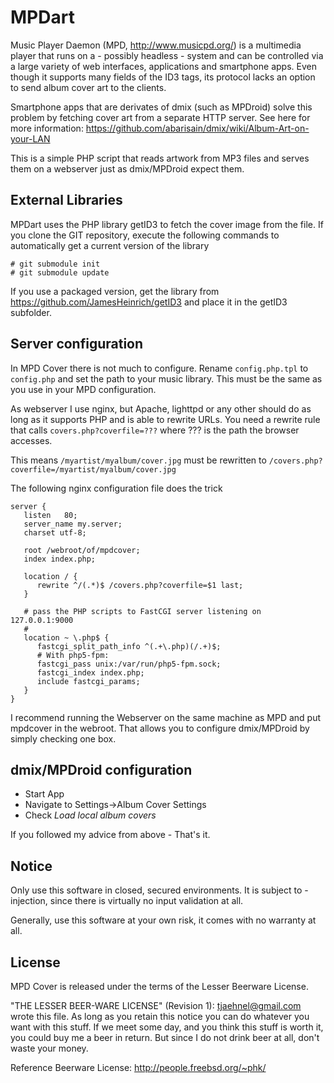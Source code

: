 MPDart
===
Music Player Daemon (MPD, http://www.musicpd.org/) is a multimedia player that runs on a - possibly headless - system and can be controlled via a large variety of web interfaces, applications and smartphone apps. Even though it supports many fields of the ID3 tags, its protocol lacks an option to send album cover art to the clients.

Smartphone apps that are derivates of dmix (such as MPDroid) solve this problem by fetching cover art from a separate HTTP server.
See here for more information: https://github.com/abarisain/dmix/wiki/Album-Art-on-your-LAN

This is a simple PHP script that reads artwork from MP3 files and serves them on a webserver just as dmix/MPDroid expect them.


External Libraries
-----
MPDart uses the PHP library getID3 to fetch the cover image from the file.
If you clone the GIT repository, execute the following commands to automatically get a current version of the library

    # git submodule init
    # git submodule update

If you use a packaged version, get the library from https://github.com/JamesHeinrich/getID3 and place it in the getID3 subfolder.

Server configuration
-----
In MPD Cover there is not much to configure.
Rename ``config.php.tpl`` to ``config.php`` and set the path to your music library. This must be the same as you use in your MPD configuration.

As webserver I use nginx, but Apache, lighttpd or any other should do as long as it supports PHP and is able to rewrite URLs.
You need a rewrite rule that calls ``covers.php?coverfile=???`` where ??? is the path the browser accesses.

This means ``/myartist/myalbum/cover.jpg`` must be rewritten to ``/covers.php?coverfile=/myartist/myalbum/cover.jpg``

The following nginx configuration file does the trick

    server {
       listen   80;
       server_name my.server;
       charset utf-8;
       
       root /webroot/of/mpdcover;
       index index.php;
       
       location / {
          rewrite ^/(.*)$ /covers.php?coverfile=$1 last;
       }
       
       # pass the PHP scripts to FastCGI server listening on 127.0.0.1:9000
       #
       location ~ \.php$ {
   	      fastcgi_split_path_info ^(.+\.php)(/.+)$;
   	      # With php5-fpm:
   	      fastcgi_pass unix:/var/run/php5-fpm.sock;
   	      fastcgi_index index.php;
   	      include fastcgi_params;
       }         
    }

I recommend running the Webserver on the same machine as MPD and put mpdcover in the webroot.
That allows you to configure dmix/MPDroid by simply checking one box.

dmix/MPDroid configuration
----
* Start App
* Navigate to Settings->Album Cover Settings
* Check *Load local album covers*

If you followed my advice from above - That's it.

Notice
----
Only use this software in closed, secured environments. It is subject to <whatever>-injection, since there is virtually no input validation at all.

Generally, use this software at your own risk, it comes with no warranty at all.

License
----
MPD Cover is released under the terms of the Lesser Beerware License.

"THE LESSER BEER-WARE LICENSE" (Revision 1):
<tjaehnel@gmail.com> wrote this file. As long as you retain this notice you
can do whatever you want with this stuff. If we meet some day, and you think
this stuff is worth it, you could buy me a beer in return.
But since I do not drink beer at all, don't waste your money.

Reference Beerware License: http://people.freebsd.org/~phk/

